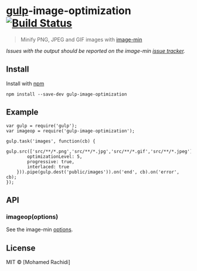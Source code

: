 # [gulp](https://github.com/wearefractal/gulp)-image-optimization [![Build Status](https://secure.travis-ci.org/sindresorhus/gulp-imagemin.png?branch=master)](http://travis-ci.org/sindresorhus/gulp-imagemin)

> Minify PNG, JPEG and GIF images with [image-min](https://github.com/kevva/image-min)

*Issues with the output should be reported on the image-min [issue tracker](https://github.com/kevva/image-min/issues).*

## Install

Install with [npm](https://npmjs.org/package/gulp-image-optimization)

```
npm install --save-dev gulp-image-optimization
```


## Example

```
var gulp = require('gulp');
var imageop = require('gulp-image-optimization');

gulp.task('images', function(cb) {
    gulp.src(['src/**/*.png','src/**/*.jpg','src/**/*.gif','src/**/*.jpeg']).pipe(imageop({
        optimizationLevel: 5,
        progressive: true,
        interlaced: true
    })).pipe(gulp.dest('public/images')).on('end', cb).on('error', cb);
});
```

## API

### imageop(options)

See the image-min [options](https://github.com/kevva/image-min#options).


## License

MIT © [Mohamed Rachidi]